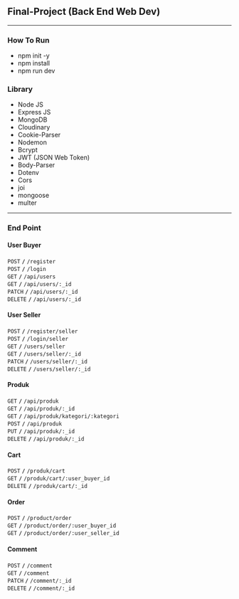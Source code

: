 ## Final-Project (Back End Web Dev)

---

### How To Run

- npm init -y
- npm install
- npm run dev

### Library

- Node JS
- Express JS
- MongoDB
- Cloudinary
- Cookie-Parser
- Nodemon
- Bcrypt
- JWT (JSON Web Token)
- Body-Parser
- Dotenv
- Cors
- joi
- mongoose
- multer

---

### End Point

#### User Buyer

<summary><code>POST</code> <code><b>/</b></code> <code>/register</code></summary>
<summary><code>POST</code> <code><b>/</b></code> <code>/login</code></summary>
<summary><code>GET</code> <code><b>/</b></code> <code>/api/users</code></summary>
<summary><code>GET</code> <code><b>/</b></code> <code>/api/users/:_id</code></summary>
<summary><code>PATCH</code> <code><b>/</b></code> <code>/api/users/:_id</code></summary>
<summary><code>DELETE</code> <code><b>/</b></code> <code>/api/users/:_id</code></summary>

#### User Seller

<summary><code>POST</code> <code><b>/</b></code> <code>/register/seller</code></summary>
<summary><code>POST</code> <code><b>/</b></code> <code>/login/seller</code></summary>
<summary><code>GET</code> <code><b>/</b></code> <code>/users/seller</code></summary>
<summary><code>GET</code> <code><b>/</b></code> <code>/users/seller/:_id</code></summary>
<summary><code>PATCH</code> <code><b>/</b></code> <code>/users/seller/:_id</code></summary>
<summary><code>DELETE</code> <code><b>/</b></code> <code>/users/seller/:_id</code></summary>

#### Produk

<summary><code>GET</code> <code><b>/</b></code> <code>/api/produk</code></summary>
<summary><code>GET</code> <code><b>/</b></code> <code>/api/produk/:_id</code></summary>
<summary><code>GET</code> <code><b>/</b></code> <code>/api/produk/kategori/:kategori</code></summary>
<summary><code>POST</code> <code><b>/</b></code> <code>/api/produk</code></summary>
<summary><code>PUT</code> <code><b>/</b></code> <code>/api/produk/:_id</code></summary>
<summary><code>DELETE</code> <code><b>/</b></code> <code>/api/produk/:_id</code></summary>

#### Cart

<summary><code>POST</code> <code><b>/</b></code> <code>/produk/cart</code></summary>
<summary><code>GET</code> <code><b>/</b></code> <code>/produk/cart/:user_buyer_id</code></summary>
<summary><code>DELETE</code> <code><b>/</b></code> <code>/produk/cart/:_id</code></summary>

#### Order

<summary><code>POST</code> <code><b>/</b></code> <code>/product/order</code></summary>
<summary><code>GET</code> <code><b>/</b></code> <code>/product/order/:user_buyer_id</code></summary>
<summary><code>GET</code> <code><b>/</b></code> <code>/product/order/:user_seller_id</code></summary>

#### Comment

<summary><code>POST</code> <code><b>/</b></code> <code>/comment</code></summary>
<summary><code>GET</code> <code><b>/</b></code> <code>/comment</code></summary>
<summary><code>PATCH</code> <code><b>/</b></code> <code>/comment/:_id</code></summary>
<summary><code>DELETE</code> <code><b>/</b></code> <code>/comment/:_id</code></summary>
